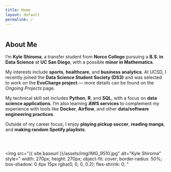```yaml
---
title: Home
layout: default
permalink: /
---
```

<div style="display: flex; align-items: flex-start; gap: 30px; flex-wrap: wrap;">
  <div style="flex: 1; min-width: 300px;">
    <h2>About Me</h2>
    <p>
      I’m <b>Kyle Shiroma</b>, a transfer student from <b>Norco College</b> pursuing a <b>B.S. in Data Science</b> at <b>UC San Diego</b>, with a possible <b>minor in Mathematics</b>.
    </p>
    <p>
      My interests include <b>sports</b>, <b>healthcare</b>, and <b>business analytics</b>. At UCSD, I recently joined the <b>Data Science Student Society (DS3)</b> and was selected to work on the <b>EvoCharge project</b> — more details can be found on the <i>Ongoing Projects</i> page.
    </p>
    <p>
      My technical skill set includes <b>Python</b>, <b>R</b>, and <b>SQL</b>, with a focus on <b>data science applications</b>. I’m also learning <b>AWS services</b> to complement my experience with tools like <b>Docker</b>, <b>Airflow</b>, and other <b>data/software engineering practices</b>.
    </p>
    <p>
      Outside of my career focus, I enjoy <b>playing pickup soccer</b>, <b>reading manga</b>, and <b>making random Spotify playlists</b>.
    </p>
  </div>
  
  <img 
    src="{{ site.baseurl }}/assets/img/IMG_9510.jpg" 
    alt="Kyle Shiroma"
    style="
      width: 270px;
      height: 270px;
      object-fit: cover;
      border-radius: 50%;
      box-shadow: 0 4px 15px rgba(0, 0, 0, 0.2);
      flex-shrink: 0;
    "
  >
</div>
